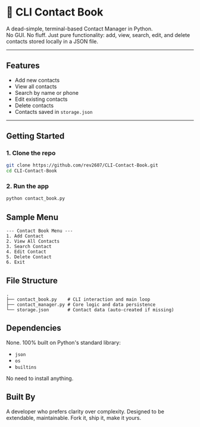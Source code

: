 # 🧾 CLI Contact Book

A dead-simple, terminal-based Contact Manager in Python.  
No GUI. No fluff. Just pure functionality: add, view, search, edit, and delete contacts stored locally in a JSON file.

---

## Features

-  Add new contacts  
-  View all contacts  
-  Search by name or phone  
-  Edit existing contacts  
-  Delete contacts  
-  Contacts saved in `storage.json`

---

##  Getting Started

###  1. Clone the repo
```bash
git clone https://github.com/rev2607/CLI-Contact-Book.git
cd CLI-Contact-Book
```

###  2. Run the app
```bash
python contact_book.py
```

##  Sample Menu
```
--- Contact Book Menu ---
1. Add Contact
2. View All Contacts
3. Search Contact
4. Edit Contact
5. Delete Contact
6. Exit
```

##  File Structure
```
.
├── contact_book.py    # CLI interaction and main loop
├── contact_manager.py # Core logic and data persistence
└── storage.json       # Contact data (auto-created if missing)
```

##  Dependencies
None. 100% built on Python's standard library:
* `json`
* `os`
* `builtins`

No need to install anything.

##  Built By
A developer who prefers clarity over complexity. Designed to be extendable, maintainable. Fork it, ship it, make it yours.
